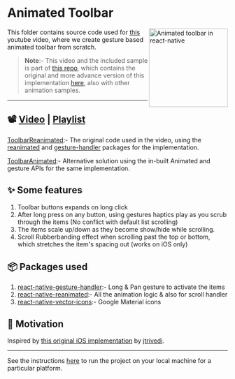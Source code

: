 # Animated Toolbar

<a href="https://youtu.be/27pTWrcEDC4">
  <img alt="Animated toolbar in react-native" align="right" src="https://i.ytimg.com/vi/27pTWrcEDC4/maxresdefault.jpg" height="180px">
</a>

This folder contains source code used for [this](https://youtu.be/27pTWrcEDC4) youtube video, where we create gesture based animated toolbar from scratch.

> **Note**:- This video and the included sample is part of [this repo](https://github.com/Aashu-Dubey/react-native-animation-samples), which contains the original and more advance version of this implementation [here](https://github.com/Aashu-Dubey/react-native-animation-samples/tree/main/src/samples/custom_toolbar), also with other animation samples.

---

## 📽️ [Video](https://youtu.be/27pTWrcEDC4) | [Playlist](https://www.youtube.com/watch?v=27pTWrcEDC4&list=PLpnMM6hhRcchaS1uSpMZfAKYTxZWIlzzN&index=1)

[ToolbarReanimated](./ToolbarReanimated.tsx):- The original code used in the video, using the [reanimated](https://github.com/software-mansion/react-native-reanimated) and [gesture-handler](https://github.com/software-mansion/react-native-gesture-handler) packages for the implementation.

[ToolbarAnimated](./ToolbarAnimated.tsx):- Alternative solution using the in-built Animated and gesture APIs for the same implementation.

## ✨ Some features

1. Toolbar buttons expands on long click
2. After long press on any button, using gestures haptics play as you scrub through the items (No conflict with default list scrolling)
3. The items scale up/down as they become show/hide while scrolling.
4. Scroll Rubberbanding effect when scrolling past the top or bottom, which stretches the item's spacing out (works on iOS only)

## 📦 Packages used

1. [react-native-gesture-handler](https://github.com/software-mansion/react-native-gesture-handler):- Long & Pan gesture to activate the items
2. [react-native-reanimated](https://github.com/software-mansion/react-native-reanimated):- All the animation logic & also for scroll handler
3. [react-native-vector-icons](https://github.com/oblador/react-native-vector-icons):- Google Material icons

## 🌻 Motivation

Inspired by [this original iOS implementation](https://twitter.com/jmtrivedi/status/1517561485622321152) by [jtrivedi](https://github.com/jtrivedi).

---

See the instructions [here](../#readme) to run the project on your local machine for a particular platform.
